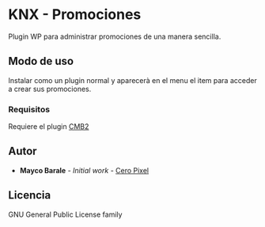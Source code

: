 # KNX - Promociones

Plugin WP para administrar promociones de una manera sencilla.

## Modo de uso

Instalar como un plugin normal y aparecerà en el menu el item para acceder a crear sus promociones.

### Requisitos

Requiere el plugin [CMB2](https://es.wordpress.org/plugins/cmb2/)

## Autor

* **Mayco Barale** - *Initial work* - [Cero Pixel](http://ceropixel.com.ar)

## Licencia

GNU General Public License family